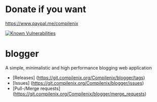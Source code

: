 # Donate if you want
https://www.paypal.me/compilenix

[![Known Vulnerabilities](https://snyk.io/test/github/compilenix/blogger/badge.svg?targetFile=package.json)](https://snyk.io/test/github/compilenix/blogger?targetFile=package.json)

# blogger
A simple, minimalistic and high performance blogging web application

- [Releases] (https://git.compilenix.org/Compilenix/blogger/tags)
- [Issues] (https://git.compilenix.org/Compilenix/blogger/issues)
- [Pull-/Merge requests] (https://git.compilenix.org/Compilenix/blogger/merge_requests)

